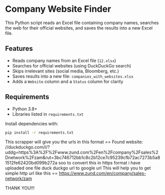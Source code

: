 # Company Website Finder

This Python script reads an Excel file containing company names, searches the web for their official websites, and saves the results into a new Excel file.

## Features
- Reads company names from an Excel file (`12.xlsx`)
- Searches for official websites (using DuckDuckGo search)
- Skips irrelevant sites (social media, Bloomberg, etc.)
- Saves results into a new file: `companies_with_websites.xlsx`
- Adds a `Website` column and a `Status` column for clarity

## Requirements
- Python 3.8+
- Libraries listed in `requirements.txt`

Install dependencies with:
```bash
pip install -r requirements.txt

```
This scrapper will give you the urls in this format == Found website: //duckduckgo.com/l/?uddg=https%3A%2F%2Fwww.zund.com%2Fen%2Fcompany%2Fsales%2Dnetwork%2Fzam&rut=3bc746712bb1c8c2b12ce7c95239cfb72ac7273b5a81512fe62420bd099b272a   soo to convert this in 
https format i have uploaded one file duck duckgo url to google url 
This will help you to get simple http url like this == https://www.zund.com/en/company/sales-network/zam

THANK YOU!!!
